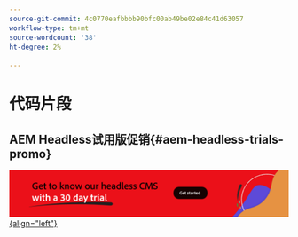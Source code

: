 ```yaml
---
source-git-commit: 4c0770eafbbbb90bfc00ab49be02e84c41d63057
workflow-type: tm+mt
source-wordcount: '38'
ht-degree: 2%

---
```

# 代码片段

## AEM Headless试用版促销{#aem-headless-trials-promo}

[![通过30天试用版了解我们的Headless CMS](./assets/aem-headless-trial-promo.png){align="left"}](https://commerce.adobe.com/business-trial/sign-up?items%5B0%5D%5Bid%5D=649A1AF5CBC5467A25E84F2561274821&amp;cli=headless_exl_banner_campaign&amp;co=US&amp;lang=en)
